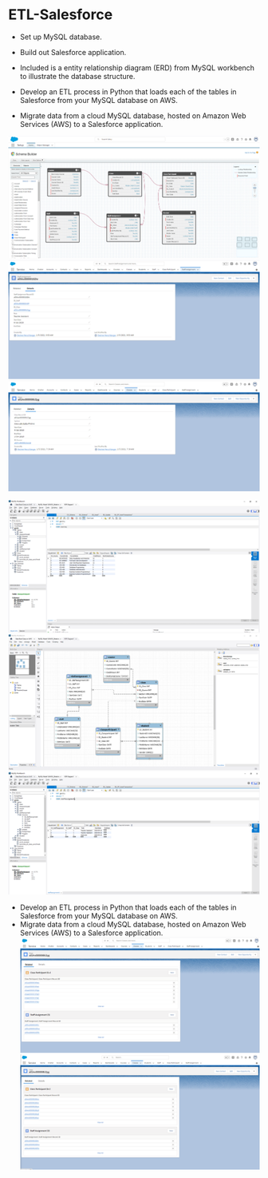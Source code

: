 # ETL-Salesforce

-  Set up MySQL database.  

-  Build out Salesforce application.  
-  Included is a entity relationship diagram (ERD) from MySQL workbench to illustrate the database structure.  
-  Develop an ETL process in Python that loads each of the tables in Salesforce from your MySQL database on AWS.  
-  Migrate data from a cloud MySQL database, hosted on Amazon Web Services (AWS) to a Salesforce application.    
 
![SFSchema](https://raw.githubusercontent.com/citizendez/ETL-Salesforce/main/Images/SF_Schema.png)
![ClassDetail](https://raw.githubusercontent.com/citizendez/ETL-Salesforce/main/Images/StaffAssign.png)
![ClassDetail](https://raw.githubusercontent.com/citizendez/ETL-Salesforce/main/Images/ClassDetail.png)
 
![MySQLCourseTable](https://raw.githubusercontent.com/citizendez/ETL-Salesforce/main/Images/MySQLCourseTable.png)
![MySQLModel](https://raw.githubusercontent.com/citizendez/ETL-Salesforce/main/Images/MySQLModel.png)
![MySQLStaffAssignTable](https://raw.githubusercontent.com/citizendez/ETL-Salesforce/main/Images/MySQLStaffAssignTable.png) 

-  Develop an ETL process in Python that loads each of the tables in Salesforce from your MySQL database on AWS.  
-  Migrate data from a cloud MySQL database, hosted on Amazon Web Services (AWS) to a Salesforce application. 
![ClassParticTable](https://raw.githubusercontent.com/citizendez/ETL-Salesforce/main/Images/ClassParticTable.png)
![ClassStaffRelation](https://raw.githubusercontent.com/citizendez/ETL-Salesforce/main/Images/ClassStaffRelation.png)

